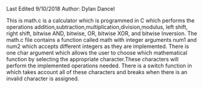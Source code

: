 Last Edited 9/10/2018
Author: Dylan Dancel

This is math.c is a calculator which is programmed in C which performs the operations
addition,subtraction,multiplication,division,modulus, left shift, right shift, bitwise AND, bitwise, OR, bitwise XOR, and bitwise
Inversion. The math.c file contains a function called math with integer arguments num1 and num2 which accepts different integers as they are implemented. There is one char argument which allows the user to choose which mathematical function by selecting the appropriate character.These characters will perform the implemented operations needed. There is a switch function in which takes account all of these characters and breaks when there is an invalid character is assigned. 
